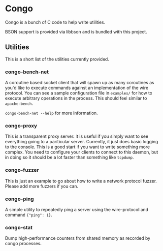# Congo

Congo is a bunch of C code to help write utilities.

BSON support is provided via libbson and is bundled with this project.

## Utilities

This is a short list of the utilities currently provided.

### congo-bench-net

A coroutine based socket client that will spawn up as many coroutines as you'd like to execute commands against an implementation of the wire protocol.
You can see a sample configuration file in `examples/` for how to execute arbitrary operations in the process.
This should feel similar to `apache-bench`.

`congo-bench-net --help` for more information.

### congo-proxy

This is a transparent proxy server.
It is useful if you simply want to see everything going to a pariticular server.
Currently, it just does basic logging to the console.
This is a good start if you want to write something more complex.
You need to configure your clients to connect to this daemon, but in doing so it should be a lot faster than something like `tcpdump`.

### congo-fuzzer

This is just an example to go about how to write a network protocol fuzzer.
Please add more fuzzers if you can.

### congo-ping

A simple utility to repeatedly ping a server using the wire-protocol and command `{"ping": 1}`.

### congo-stat

Dump high-performance counters from shared memory as recorded by congo processes.
